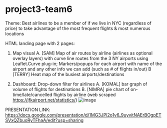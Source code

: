 # project3-team6

Theme: Best airlines to be a member of if we live in NYC (regardless of price) to take advantage of the most frequent flights & most numerous locations

HTML landing page with 2 pages: 

1. Map visual
  A. [SAM] Map of air routes by airline (airlines as optional overlay layers) with curve line routes from the 3 NY airports using Leaflet.Curve plug-in;
  Markers/popups for each airport with name of the airport and any other info we can add (such as # of flights in/out) 
  B [TERRY] Heat map of the busiest airports/destinations
  
2. Dashboard: Drop-down filter for airlines
  A. [KOMAL] bar graph of volume of flights for destinations
  B. [NIMRA] pie chart of on-time/late/cancelled flights by airline (web scraped https://jfkairport.net/statistics/)
  ![image](https://user-images.githubusercontent.com/12514249/221376978-e3d91b42-fffb-4e52-b5dc-234344692093.png)

  
PRESENTATION LINK: https://docs.google.com/presentation/d/1MG3JPl2o1v6_9uyvitNAErBOgpETSVxQZbuoRyTFhaA/edit?usp=sharing
